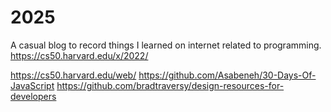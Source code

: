 # 2025
A casual blog to record things I learned on internet related to programming.
https://cs50.harvard.edu/x/2022/

https://cs50.harvard.edu/web/
https://github.com/Asabeneh/30-Days-Of-JavaScript
https://github.com/bradtraversy/design-resources-for-developers
